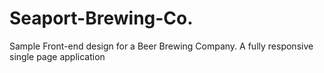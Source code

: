 # Seaport-Brewing-Co.
Sample Front-end design for a Beer Brewing Company.
A fully responsive single page application
